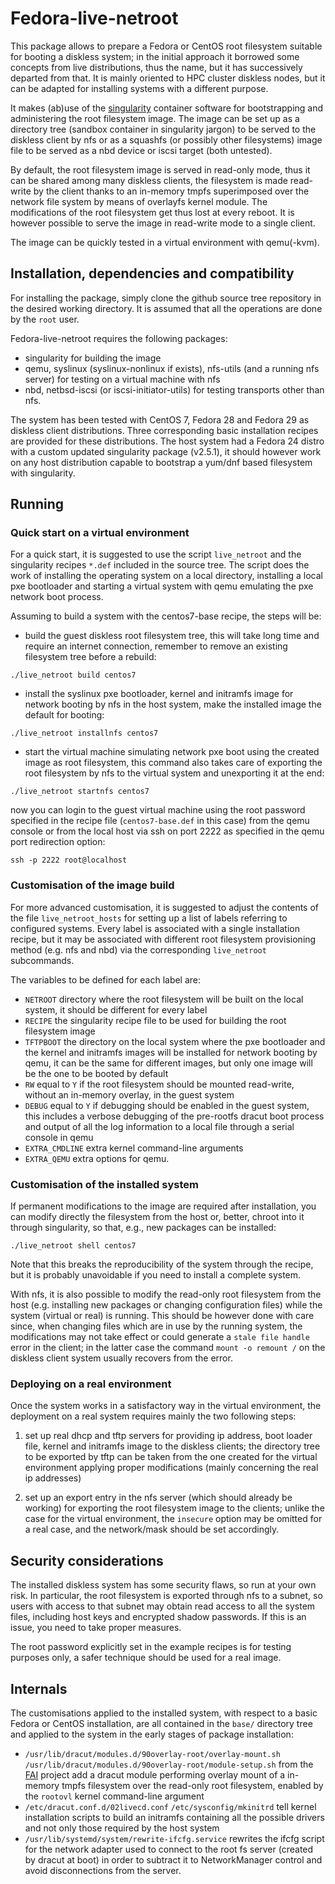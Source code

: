 # Fedora-live-netroot

This package allows to prepare a Fedora or CentOS root filesystem
suitable for booting a diskless system; in the initial approach it
borrowed some concepts from live distributions, thus the name, but it
has successively departed from that. It is mainly oriented to HPC
cluster diskless nodes, but it can be adapted for installing systems
with a different purpose.

It makes (ab)use of the [singularity](https://www.sylabs.io/)
container software for bootstrapping and administering the root
filesystem image. The image can be set up as a directory tree (sandbox
container in singularity jargon) to be served to the diskless client
by nfs or as a squashfs (or possibly other filesystems) image file to
be served as a nbd device or iscsi target (both untested).

By default, the root filesystem image is served in read-only mode,
thus it can be shared among many diskless clients, the filesystem is
made read-write by the client thanks to an in-memory tmpfs
superimposed over the network file system by means of overlayfs kernel
module. The modifications of the root filesystem get thus lost at
every reboot. It is however possible to serve the image in read-write
mode to a single client.

The image can be quickly tested in a virtual environment with
qemu(-kvm).

## Installation, dependencies and compatibility

For installing the package, simply clone the github source tree
repository in the desired working directory. It is assumed that all
the operations are done by the `root` user.

Fedora-live-netroot requires the following packages:

 * singularity for building the image
 * qemu, syslinux (syslinux-nonlinux if exists), nfs-utils (and a
   running nfs server) for testing on a virtual machine with nfs
 * nbd, netbsd-iscsi (or iscsi-initiator-utils) for testing transports
   other than nfs.

The system has been tested with CentOS 7, Fedora 28 and Fedora 29 as
diskless client distributions. Three corresponding basic installation
recipes are provided for these distributions. The host system had a
Fedora 24 distro with a custom updated singularity package (v2.5.1),
it should however work on any host distribution capable to bootstrap a
yum/dnf based filesystem with singularity.

## Running

### Quick start on a virtual environment

For a quick start, it is suggested to use the script `live_netroot`
and the singularity recipes `*.def` included in the source tree. The
script does the work of installing the operating system on a local
directory, installing a local pxe bootloader and starting a virtual
system with qemu emulating the pxe network boot process.

Assuming to build a system with the centos7-base recipe, the steps
will be:

 * build the guest diskless root filesystem tree, this will take long
   time and require an internet connection, remember to remove an
   existing filesystem tree before a rebuild:
 
```
./live_netroot build centos7
```

 * install the syslinux pxe bootloader, kernel and initramfs image for
   network booting by nfs in the host system, make the installed image
   the default for booting:

```
./live_netroot installnfs centos7
```

 * start the virtual machine simulating network pxe boot using the
   created image as root filesystem, this command also takes care of
   exporting the root filesystem by nfs to the virtual system and
   unexporting it at the end:

```
./live_netroot startnfs centos7
```

now you can login to the guest virtual machine using the root password
specified in the recipe file (`centos7-base.def` in this case) from
the qemu console or from the local host via ssh on port 2222 as
specified in the qemu port redirection option:

```
ssh -p 2222 root@localhost
```

### Customisation of the image build

For more advanced customisation, it is suggested to adjust the
contents of the file `live_netroot_hosts` for setting up a list of
labels referring to configured systems. Every label is associated with
a single installation recipe, but it may be associated with different
root filesystem provisioning method (e.g. nfs and nbd) via the
corresponding `live_netroot` subcommands.

The variables to be defined for each label are:
 * `NETROOT` directory where the root filesystem will be built on the
   local system, it should be different for every label
 * `RECIPE` the singularity recipe file to be used for building the
   root filesystem image
 * `TFTPBOOT` the directory on the local system where the pxe
   bootloader and the kernel and initramfs images will be installed
   for network booting by qemu, it can be the same for different
   images, but only one image will be the one to be booted by default
 * `RW` equal to `Y` if the root filesystem should be mounted
   read-write, without an in-memory overlay, in the guest system
 * `DEBUG` equal to `Y` if debugging should be enabled in the guest
   system, this includes a verbose debugging of the pre-rootfs dracut
   boot process and output of all the log information to a local file
   through a serial console in qemu
 * `EXTRA_CMDLINE` extra kernel command-line arguments
 * `EXTRA_QEMU` extra options for qemu.

### Customisation of the installed system

If permanent modifications to the image are required after
installation, you can modify directly the filesystem from the host or,
better, chroot into it through singularity, so that, e.g., new
packages can be installed:

```
./live_netroot shell centos7
```

Note that this breaks the reproducibility of the system through the
recipe, but it is probably unavoidable if you need to install a
complete system.

With nfs, it is also possible to modify the read-only root filesystem
from the host (e.g. installing new packages or changing configuration
files) while the system (virtual or real) is running. This should be
however done with care since, when changing files which are in use by
the running system, the modifications may not take effect or could
generate a `stale file handle` error in the client; in the latter case
the command `mount -o remount /` on the diskless client system usually
recovers from the error.


### Deploying on a real environment

Once the system works in a satisfactory way in the virtual
environment, the deployment on a real system requires mainly the two
following steps:

 1. set up real dhcp and tftp servers for providing ip address, boot
    loader file, kernel and initramfs image to the diskless clients;
    the directory tree to be exported by tftp can be taken from the
    one created for the virtual environment applying proper
    modifications (mainly concerning the real ip addresses)

 2. set up an export entry in the nfs server (which should already be
    working) for exporting the root filesystem image to the clients;
    unlike the case for the virtual environment, the `insecure` option
    may be omitted for a real case, and the network/mask should be set
    accordingly.


## Security considerations

The installed diskless system has some security flaws, so run at your
own risk. In particular, the root filesystem is exported through nfs
to a subnet, so users with access to that subnet may obtain read
access to all the system files, including host keys and encrypted
shadow passwords. If this is an issue, you need to take proper
measures.

The root password explicitly set in the example recipes is for testing
purposes only, a safer technique should be used for a real image.

## Internals

The customisations applied to the installed system, with respect to a
basic Fedora or CentOS installation, are all contained in the `base/`
directory tree and applied to the system in the early stages of
package installation:

 * `/usr/lib/dracut/modules.d/90overlay-root/overlay-mount.sh`
   `/usr/lib/dracut/modules.d/90overlay-root/module-setup.sh` from the
   [FAI](https://fai-project.org/) project add a dracut module
   performing overlay mount of a in-memory tmpfs filesystem over the
   read-only root filesystem, enabled by the `rootovl` kernel
   command-line argument
 * `/etc/dracut.conf.d/02livecd.conf` `/etc/sysconfig/mkinitrd` tell
   kernel installation scripts to build an initramfs containing all
   the possible drivers and not only those required by the host system
 * `/usr/lib/systemd/system/rewrite-ifcfg.service` rewrites the ifcfg
   script for the network adapter used to connect to the root fs
   server (created by dracut at boot) in order to subtract it to
   NetworkManager control and avoid disconnections from the server.


